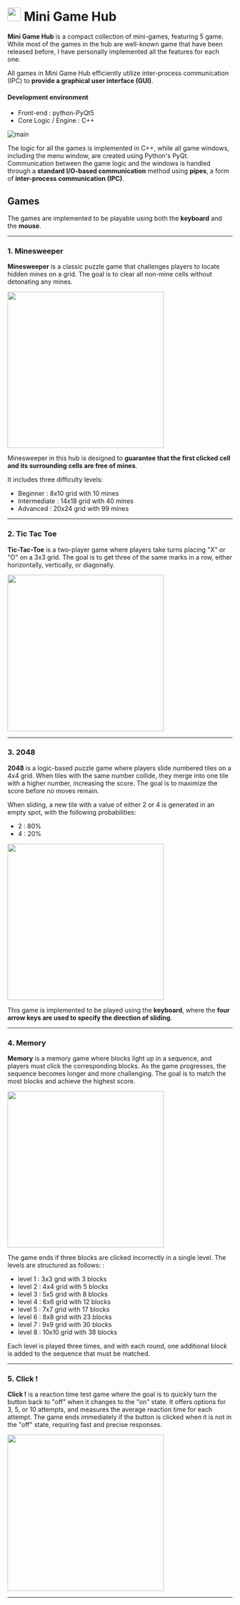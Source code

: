 # <img src="https://github.com/kookjd7759/Mini-game-hub/blob/main/image/main_icon.png?raw=true" width="30" /> Mini Game Hub
**Mini Game Hub** is a compact collection of mini-games, featuring 5 game. While most of the games in the hub are well-known game that have been released before, I have personally implemented all the features for each one.

All games in Mini Game Hub efficiently utilize inter-process communication (IPC) to **provide a graphical user interface (GUI)**.
#### Development environment
- Front-end : python-PyQt5
- Core Logic / Engine : C++

![main](https://github.com/kookjd7759/Mini-game-hub/blob/main/image/screenShot/main.png?raw=true)

The logic for all the games is implemented in C++, while all game windows, including the menu window, are created using Python's PyQt. Communication between the game logic and the windows is handled through a **standard I/O-based communication** method using **pipes**, a form of **inter-process communication (IPC)**.

## Games
The games are implemented to be playable using both the **keyboard** and the **mouse**.

---

### 1. Minesweeper
**Minesweeper** is a classic puzzle game that challenges players to locate hidden mines on a grid. The goal is to clear all non-mine cells without detonating any mines.

<img src="https://github.com/kookjd7759/Mini-game-hub/blob/main/image/screenShot/minesweeper.gif?raw=true" width="350" />

Minesweeper in this hub is designed to **guarantee that the first clicked cell and its surrounding cells are free of mines**. 

It includes three difficulty levels:
 - Beginner : 8x10 grid with 10 mines
 - Intermediate : 14x18 grid with 40 mines
 - Advanced : 20x24 grid with 99 mines

---

### 2. Tic Tac Toe
**Tic-Tac-Toe** is a two-player game where players take turns placing "X" or "O" on a 3x3 grid. The goal is to get three of the same marks in a row, either horizontally, vertically, or diagonally.

<img src="https://github.com/kookjd7759/Mini-game-hub/blob/main/image/screenShot/tic-tac-toe.gif?raw=true" width="350" />

---

### 3. 2048
**2048** is a logic-based puzzle game where players slide numbered tiles on a 4x4 grid. When tiles with the same number collide, they merge into one tile with a higher number, increasing the score. The goal is to maximize the score before no moves remain.

When sliding, a new tile with a value of either 2 or 4 is generated in an empty spot, with the following probabilities:
 - 2 : 80%
 - 4 : 20%

<img src="https://github.com/kookjd7759/Mini-game-hub/blob/main/image/screenShot/2048.gif?raw=true" width="350" />

This game is implemented to be played using the **keyboard**, where the **four arrow keys are used to specify the direction of sliding**.

---

### 4. Memory
**Memory** is a memory game where blocks light up in a sequence, and players must click the corresponding blocks. As the game progresses, the sequence becomes longer and more challenging. The goal is to match the most blocks and achieve the highest score.

<img src="https://github.com/kookjd7759/Mini-game-hub/blob/main/image/screenShot/memory.gif?raw=true" width="350" />

The game ends if three blocks are clicked incorrectly in a single level. The levels are structured as follows: :
 - level 1 : 3x3 grid with 3 blocks
 - level 2 : 4x4 grid with 5 blocks
 - level 3 : 5x5 grid with 8 blocks
 - level 4 : 6x6 grid with 12 blocks
 - level 5 : 7x7 grid with 17 blocks
 - level 6 : 8x8 grid with 23 blocks
 - level 7 : 9x9 grid with 30 blocks
 - level 8 : 10x10 grid with 38 blocks
 
 Each level is played three times, and with each round, one additional block is added to the sequence that must be matched.

---

### 5. Click !
**Click !** is a reaction time test game where the goal is to quickly turn the button back to "off" when it changes to the "on" state. It offers options for 3, 5, or 10 attempts, and measures the average reaction time for each attempt. The game ends immediately if the button is clicked when it is not in the "off" state, requiring fast and precise responses.

<img src="https://github.com/kookjd7759/Mini-game-hub/blob/main/image/screenShot/click.gif?raw=true" width="350" />

---
